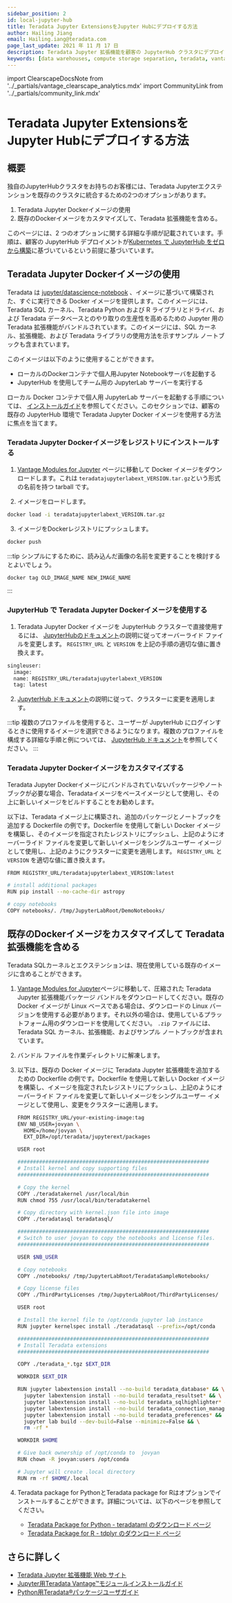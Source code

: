 ```yaml
---
sidebar_position: 2
id: local-jupyter-hub
title: Teradata Jupyter ExtensionsをJupyter Hubにデプロイする方法
author: Hailing Jiang
email: Hailing.iang@teradata.com
page_last_update: 2021 年 11 月 17 日
description: Teradata Jupyter 拡張機能を顧客の JupyterHub クラスタにデプロイする
keywords: [data warehouses, compute storage separation, teradata, vantage, cloud data platform, java applications, business intelligence, enterprise analytics, jupyter, teradatasql, ipython-sql, teradatasqlalchemy]
---
```


import ClearscapeDocsNote from '../_partials/vantage_clearscape_analytics.mdx'
import CommunityLink from '../_partials/community_link.mdx'

# Teradata Jupyter ExtensionsをJupyter Hubにデプロイする方法

## 概要

独自のJupyterHubクラスタをお持ちのお客様には、Teradata Jupyterエクステンションを既存のクラスタに統合するための2つのオプションがあります。

1. Teradata Jupyter Dockerイメージの使用
2. 既存のDockerイメージをカスタマイズして、Teradata 拡張機能を含める。

このページには、2 つのオプションに関する詳細な手順が記載されています。手順は、顧客の JupyterHub デプロイメントが[Kubernetes で JupyterHub をゼロから構築](https://zero-to-jupyterhub.readthedocs.io/en/latest/index.html)に基づいているという前提に基づいています。

<ClearscapeDocsNote />

## Teradata Jupyter Dockerイメージの使用

Teradata は [jupyter/datascience-notebook](https://hub.docker.com/r/jupyter/datascience-notebook/) 、イメージに基づいて構築された、すぐに実行できる Docker イメージを提供します。このイメージには、Teradata SQL カーネル、Teradata Python および R ライブラリとドライバ、および Teradata データベースとのやり取りの生産性を高めるための Jupyter 用の Teradata 拡張機能がバンドルされています。このイメージには、SQL カーネル、拡張機能、および Teradata ライブラリの使用方法を示すサンプル ノートブックも含まれています。

このイメージは以下のように使用することができます。

* ローカルのDockerコンテナで個人用Jupyter Notebookサーバを起動する
* JupyterHub を使用してチーム用の JupyterLab サーバーを実行する

ローカル Docker コンテナで個人用 JupyterLab サーバーを起動する手順については、 [インストールガイド](https://docs.teradata.com/r/KQLs1kPXZ02rGWaS9Ktoww/Fwvns7y_a7juDWx1NixC2A)を参照してください。このセクションでは、顧客の既存の JupyterHub 環境で Teradata Jupyter Docker イメージを使用する方法に焦点を当てます。

### Teradata Jupyter Dockerイメージをレジストリにインストールする

1.  [Vantage Modules for Jupyter](https://downloads.teradata.com/download/tools/vantage-modules-for-jupyter) ページに移動して Docker イメージをダウンロードします。これは `teradatajupyterlabext_VERSION.tar.gz`という形式の名前を持つ tarball です。

2. イメージをロードします。
```bash
docker load -i teradatajupyterlabext_VERSION.tar.gz
```

3. イメージをDockerレジストリにプッシュします。
```bash
docker push
```

:::tip
シンプルにするために、読み込んだ画像の名前を変更することを検討するとよいでしょう。

```bash
docker tag OLD_IMAGE_NAME NEW_IMAGE_NAME
```
:::

### JupyterHub で Teradata Jupyter Dockerイメージを使用する

1. Teradata Jupyter Docker イメージを JupyterHub クラスターで直接使用するには、 [JupyterHubのドキュメント](https://zero-to-jupyterhub.readthedocs.io/en/latest/jupyterhub/customizing/user-environment.html#choose-and-use-an-existing-docker-image)の説明に従ってオーバーライド ファイルを変更します。 `REGISTRY_URL` と `VERSION` を上記の手順の適切な値に置き換えます。

```bash
singleuser:
  image:
  name: REGISTRY_URL/teradatajupyterlabext_VERSION
  tag: latest
```

2.  [JupyterHub ドキュメント](https://zero-to-jupyterhub.readthedocs.io/en/latest/jupyterhub/customizing/extending-jupyterhub.html#applying-configuration-changes)の説明に従って、クラスターに変更を適用します。

:::tip
複数のプロファイルを使用すると、ユーザーが JupyterHub にログインするときに使用するイメージを選択できるようになります。複数のプロファイルを構成する詳細な手順と例については、 [JupyterHub ドキュメント](https://zero-to-jupyterhub.readthedocs.io/en/latest/jupyterhub/customizing/user-environment.html#using-multiple-profiles-to-let-users-select-their-environment)を参照してください。
:::

### Teradata Jupyter Dockerイメージをカスタマイズする

Teradata Jupyter Dockerイメージにバンドルされていないパッケージやノートブックが必要な場合、Teradataイメージをベースイメージとして使用し、その上に新しいイメージをビルドすることをお勧めします。

以下は、Teradata イメージ上に構築され、追加のパッケージとノートブックを追加する Dockerfile の例です。Dockerfile を使用して新しい Docker イメージを構築し、そのイメージを指定されたレジストリにプッシュし、上記のようにオーバーライド ファイルを変更して新しいイメージをシングルユーザー イメージとして使用し、上記のようにクラスターに変更を適用します。 `REGISTRY_URL` と `VERSION` を適切な値に置き換えます。

```bash
FROM REGISTRY_URL/teradatajupyterlabext_VERSION:latest

# install additional packages
RUN pip install --no-cache-dir astropy

# copy notebooks
COPY notebooks/. /tmp/JupyterLabRoot/DemoNotebooks/
```

## 既存のDockerイメージをカスタマイズして Teradata 拡張機能を含める

Teradata SQLカーネルとエクステンションは、現在使用している既存のイメージに含めることができます。

1.  [Vantage Modules for Jupyter](https://downloads.teradata.com/download/tools/vantage-modules-for-jupyter)ページに移動して、圧縮された Teradata Jupyter 拡張機能パッケージ バンドルをダウンロードしてください。既存の Docker イメージが Linux ベースである場合は、ダウンロードの Linux バージョンを使用する必要があります。それ以外の場合は、使用しているプラットフォーム用のダウンロードを使用してください。 `.zip` ファイルには、Teradata SQL カーネル、拡張機能、およびサンプル ノートブックが含まれています。
2. バンドル ファイルを作業ディレクトリに解凍します。
3. 以下は、既存の Docker イメージに Teradata Jupyter 拡張機能を追加するための Dockerfile の例です。Dockerfile を使用して新しい Docker イメージを構築し、イメージを指定されたレジストリにプッシュし、上記のようにオーバーライド ファイルを変更して新しいイメージをシングルユーザー イメージとして使用し、変更をクラスターに適用します。

    ```bash
    FROM REGISTRY_URL/your-existing-image:tag
    ENV NB_USER=jovyan \
      HOME=/home/jovyan \
      EXT_DIR=/opt/teradata/jupyterext/packages

    USER root

    ##############################################################
    # Install kernel and copy supporting files
    ##############################################################

    # Copy the kernel
    COPY ./teradatakernel /usr/local/bin
    RUN chmod 755 /usr/local/bin/teradatakernel

    # Copy directory with kernel.json file into image
    COPY ./teradatasql teradatasql/

    ##############################################################
    # Switch to user jovyan to copy the notebooks and license files.
    ##############################################################

    USER $NB_USER

    # Copy notebooks
    COPY ./notebooks/ /tmp/JupyterLabRoot/TeradataSampleNotebooks/

    # Copy license files
    COPY ./ThirdPartyLicenses /tmp/JupyterLabRoot/ThirdPartyLicenses/

    USER root

    # Install the kernel file to /opt/conda jupyter lab instance
    RUN jupyter kernelspec install ./teradatasql --prefix=/opt/conda

    ##############################################################
    # Install Teradata extensions
    ##############################################################

    COPY ./teradata_*.tgz $EXT_DIR

    WORKDIR $EXT_DIR

    RUN jupyter labextension install --no-build teradata_database* && \
      jupyter labextension install --no-build teradata_resultset* && \
      jupyter labextension install --no-build teradata_sqlhighlighter* && \
      jupyter labextension install --no-build teradata_connection_manager* && \
      jupyter labextension install --no-build teradata_preferences* && \
      jupyter lab build --dev-build=False --minimize=False && \
      rm -rf *

    WORKDIR $HOME

    # Give back ownership of /opt/conda to  jovyan
    RUN chown -R jovyan:users /opt/conda

    # Jupyter will create .local directory
    RUN rm -rf $HOME/.local
    ```

4. Teradata package for PythonとTeradata package for Rはオプションでインストールすることができます。詳細については、以下のページを参照してください。
    * [Teradata Package for Python - teradataml のダウンロード ページ](https://downloads.teradata.com/download/aster/teradata-python-package-teradataml)
    * [Teradata Package for R - tdplyr のダウンロード ページ](https://downloads.teradata.com/download/aster/tdplyr-download-page)

## さらに詳しく
* [ Teradata Jupyter 拡張機能 Web サイト](https://teradata.github.io/jupyterextensions)
* [ Jupyter用Teradata Vantage™モジュールインストールガイド](https://docs.teradata.com/r/KQLs1kPXZ02rGWaS9Ktoww/root)
* [ Python用Teradata®パッケージユーザガイド](https://docs.teradata.com/r/1YKutX2ODdO9ppo_fnguTA/root)

<CommunityLink />
